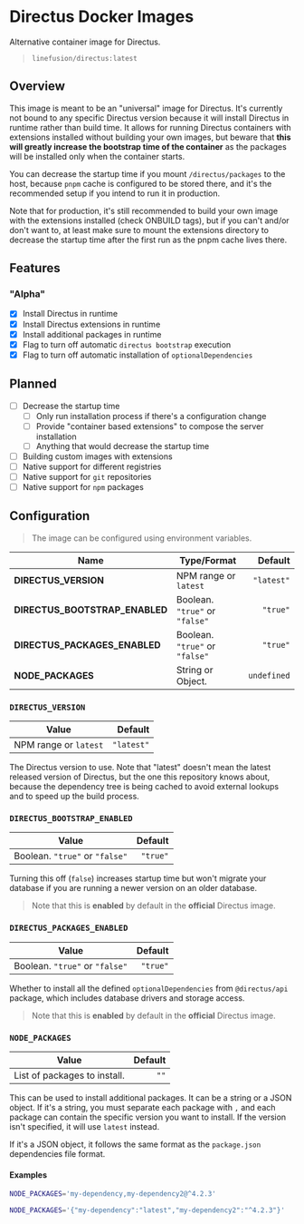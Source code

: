 # Directus Docker Images

Alternative container image for Directus.

> `linefusion/directus:latest`

## Overview

This image is meant to be an "universal" image for Directus. It's currently not bound to any specific Directus version because it will install Directus in runtime rather than build time. It allows for running Directus containers with extensions installed without building your own images, but beware that **this will greatly increase the bootstrap time of the container** as the packages will be installed only when the container starts.

You can decrease the startup time if you mount `/directus/packages` to the host, because `pnpm` cache is configured to be stored there, and it's the recommended setup if you intend to run it in production.

Note that for production, it's still recommended to build your own image with the extensions installed (check ONBUILD tags), but if you can't and/or don't want to, at least make sure to mount the extensions directory to decrease the startup time after the first run as the pnpm cache lives there.

## Features

### "Alpha"

- [x] Install Directus in runtime
- [x] Install Directus extensions in runtime
- [x] Install additional packages in runtime
- [x] Flag to turn off automatic `directus bootstrap` execution
- [x] Flag to turn off automatic installation of `optionalDependencies`

## Planned

- [ ] Decrease the startup time
  - [ ] Only run installation process if there's a configuration change
  - [ ] Provide "container based extensions" to compose the server installation
  - [ ] Anything that would decrease the startup time
- [ ] Building custom images with extensions
- [ ] Native support for different registries
- [ ] Native support for `git` repositories
- [ ] Native support for `npm` packages

## Configuration

> The image can be configured using environment variables.

| Name                           | Type/Format                    |     Default |
| ------------------------------ | ------------------------------ | ----------: |
| **DIRECTUS_VERSION**           | NPM range or `latest`          |  `"latest"` |
| **DIRECTUS_BOOTSTRAP_ENABLED** | Boolean. `"true"` or `"false"` |    `"true"` |
| **DIRECTUS_PACKAGES_ENABLED**  | Boolean. `"true"` or `"false"` |    `"true"` |
| **NODE_PACKAGES**              | String or Object.              | `undefined` |

### `DIRECTUS_VERSION`

| Value                 |    Default |
| --------------------- | ---------: |
| NPM range or `latest` | `"latest"` |

The Directus version to use. Note that "latest" doesn't mean the latest released version of Directus, but the one this repository knows about, because the dependency tree is being cached to avoid external lookups and to speed up the build process.

### `DIRECTUS_BOOTSTRAP_ENABLED`

| Value                          |  Default |
| ------------------------------ | -------: |
| Boolean. `"true"` or `"false"` | `"true"` |

Turning this off (`false`) increases startup time but won't migrate your database if you are running a newer version on an older database.

> Note that this is **enabled** by default in the **official** Directus image.

### `DIRECTUS_PACKAGES_ENABLED`

| Value                          |  Default |
| ------------------------------ | -------: |
| Boolean. `"true"` or `"false"` | `"true"` |

Whether to install all the defined `optionalDependencies` from `@directus/api` package, which includes database drivers and storage access.

> Note that this is **enabled** by default in the **official** Directus image.

### `NODE_PACKAGES`

| Value                        | Default |
| ---------------------------- | ------: |
| List of packages to install. |    `""` |

This can be used to install additional packages. It can be a string or a JSON object. If it's a string, you must separate each package with `,` and each package can contain the specific version you want to install. If the version isn't specified, it will use `latest` instead.

If it's a JSON object, it follows the same format as the `package.json` dependencies file format.

#### Examples

```sh
NODE_PACKAGES='my-dependency,my-dependency2@^4.2.3'
```

```sh
NODE_PACKAGES='{"my-dependency":"latest","my-dependency2":"^4.2.3"}'
```
